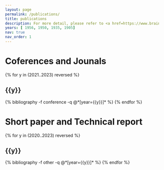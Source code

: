 ```yaml
---
layout: page
permalink: /publications/
title: publications
description: For more detail, please refer to <a href=https://www.brain.kyutech.ac.jp/~tamukoh/achievement>here</a>
years: [ 1956, 1950, 1935, 1905]
nav: true
nav_order: 1
---
```

<!-- If you want to enable this page, refer to the code below -->
<!-- ---
layout: page
permalink: /publications/
title: publications
description: publications by categories in reversed chronological order. generated by jekyll-scholar.
years: [1967, 1956, 1950, 1935, 1905]
nav: true
nav_order: 1
--- -->


<!-- _pages/publications.md -->

<!-- TODO: 年代管理を柔軟に -->
<div class="publications">
<h1 class="category">Coferences and Jounals</h1>
{% for y in (2021..2023) reversed %}
  <h2 class="year">{{y}}</h2>
  {% bibliography -f conference -q @*[year={{y}}]* %}
{% endfor %}

<h1 class="category">Short paper and Technical report</h1>
{% for y in (2020..2023) reversed %}
  <h2 class="year">{{y}}</h2>
  {% bibliography -f other -q @*[year={{y}}]* %}
{% endfor %}

</div>
